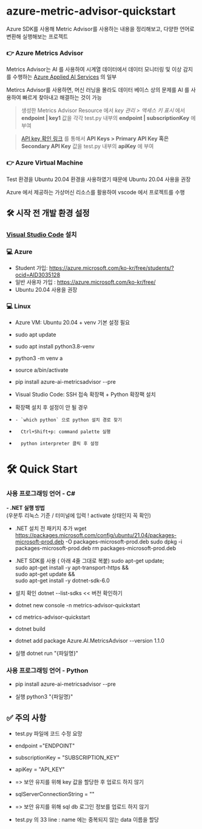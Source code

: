 # azure-metric-advisor-quickstart #
Azure SDK를 사용해 Metric Advisor를 사용하는 내용을 정리해보고, 다양한 언어로 변환해 실행해보는 프로젝트



### 👉 Azure Metrics Advisor ### 
  
Metrics Advisor는 AI 를 사용하여 시계열 데이터에서 데이터 모니터링 및 이상 감지를 수행하는 [Azure Applied AI Services](https://docs.microsoft.com/en-us/azure/applied-ai-services/what-are-applied-ai-services) 의 일부

Metircs Advisor를 사용하면, 머신 러닝을 몰라도 데이터 베이스 상의 문제를 AI 를 사용하여 빠르게 찾아내고 해결하는 것이 가능

> 생성한 Metrics Advisor Resource 에서 *key 관리 > 액세스 키 표시* 에서 **endpoint | key1** 값을 각각 test.py 내부의 **endpoint | subscriptionKey** 에 부여
  
> [API key 확인 링크](https://metricsadvisor.azurewebsites.net/api-key) 를 통해서 **API Keys > Primary API Key 혹은 Secondary API Key** 값을 test.py 내부의 **apiKey** 에 부여
  
### 👉 Azure Virtual Machine ###  
  
Test 환경을 Ubuntu 20.04 환경을 사용하였기 때문에 Ubuntu 20.04 사용을 권장  
  
Azure 에서 제공하는 가상머신 리소스를 활용하여 vscode 에서 프로젝트를 수행
  

## 🛠 시작 전 개발 환경 설정 ##

### [Visual Studio Code](https://code.visualstudio.com/?WT.mc_id=osscontributhon-event-juyoo) 설치 ###

### 💻 Azure ###

* Student 가입: https://azure.microsoft.com/ko-kr/free/students/?ocid=AID3035128
* 일반 사용자 가입 : https://azure.microsoft.com/ko-kr/free/
* Ubuntu 20.04 사용을 권장




### 💻 Linux ###

* Azure VM: Ubuntu 20.04 + venv 기본 설정 필요
*   sudo apt update
*   sudo apt install python3.8-venv
*   python3 -m venv a
*   source a/bin/activate
*   pip install azure-ai-metricsadvisor --pre


* Visual Studio Code: SSH 접속 확장팩 + Python 확장팩 설치
*   확장팩 설치 후 설정이 안 될 경우
*     - `which python` 으로 python 설치 경로 찾기
*       Ctrl+Shift+p: command palette 실행 
*       python interpreter 클릭 후 설정



# 🛠 Quick Start #
### 사용 프로그래밍 언어 - C# ###
**- .NET 실행 방법**  
(우분투 리눅스 기준 / 터미널에 입력 ! activate 상태인지 꼭 확인)

* .NET 설치 전 패키지 추가
  wget https://packages.microsoft.com/config/ubuntu/21.04/packages-microsoft-prod.deb -O packages-microsoft-prod.deb
  sudo dpkg -i packages-microsoft-prod.deb
  rm packages-microsoft-prod.deb
  
* .NET SDK를 사용 ( 아래 4줄 그대로 복붙)
  sudo apt-get update; \
  sudo apt-get install -y apt-transport-https && \
  sudo apt-get update && \
  sudo apt-get install -y dotnet-sdk-6.0
  
* 설치 확인
  dotnet --list-sdks   << 버전 확인하기
  
* dotnet new console -n metrics-advisor-quickstart

* cd  metrics-advisor-quickstart

* dotnet build

* dotnet add package Azure.AI.MetricsAdvisor --version 1.1.0

* 실행 dotnet run "{파일명}" 

### 사용 프로그래밍 언어 - Python ###
  
* pip install azure-ai-metricsadvisor --pre  
  
* 실행 python3 "{파일명}"


  
## ✅ 주의 사항 ##

*  test.py 파일에 코드 수정 요망

*  endpoint ="ENDPOINT"
*  subscriptionKey = "SUBSCRIPTION_KEY"
*  apiKey = "API_KEY"  
*  => 보안 유지를 위해 key 값을 할당한 후 업로드 하지 않기

*  sqlServerConnectionString = ""
*  => 보안 유지를 위해 sql db 로그인 정보를 업로드 하지 않기
  
*  test.py 의 33 line : name 에는 중복되지 않는 data 이름을 할당
 
